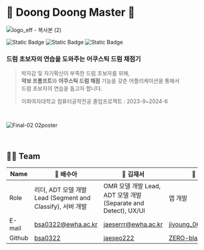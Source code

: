 # 🥁 Doong Doong Master 🥁
![logo_eff - 복사본 (2)](https://github.com/DoongDoongMaster/.github/assets/68185825/b4722081-4738-4732-a619-8ffda201da81)

<img alt="Static Badge" src="https://img.shields.io/badge/drum-orange"> <img alt="Static Badge" src="https://img.shields.io/badge/adt-yellow"> <img alt="Static Badge" src="https://img.shields.io/badge/omr-green">
### 드럼 초보자의 연습을 도와주는 어쿠스틱 드럼 채점기
> 박자감 및 자기확신이 부족한 드럼 초보자를 위해,<br/>
> **악보 프롬프트**와 **어쿠스틱 드럼 채점** 기능을 갖춘 어플리케이션을 통해서<br/>
> 드럼 초보자의 연습을 돕고자 합니다.
> 
> 이화여자대학교 컴퓨터공학전공 졸업프로젝트 : 2023-9~2024-6

<br/>

![Final-02 02poster](https://github.com/DoongDoongMaster/.github/assets/68185825/1c5e01a1-98af-454f-8425-de3494129f11)

<br/>

## 👩‍🦰 Team

| Name | 🐤 배수아  | 🥑 김재서 | 🍠 박지영 |
| --- | --- | --- | --- |
| Role | 리더, ADT 모델 개발 Lead (Segment and Classify), 서버 개발 | OMR 모델 개발 Lead, ADT 모델 개발 (Separate and Detect), UX/UI | 앱 개발 |
| E-mail | [bsa0322@ewha.ac.kr](mailto:bsa0322@ewha.ac.kr) | [jaeserrr@ewha.ac.kr](mailto:jaeserrr@ewha.ac.kr) | [jiyoung_06@ewha.ac.kr](mailto:jiyoung_06@ewha.ac.kr) |
| Github | [bsa0322](https://github.com/bsa0322) | [jaeseo222](https://github.com/jaeseo222) | [ZERO-black](https://github.com/ZERO-black) |
